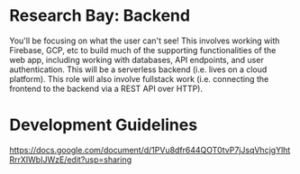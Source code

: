 # Research Bay: Backend
You'll be focusing on what the user can't see! This involves working with Firebase, GCP, etc to build much of the supporting functionalities of the web app, including working with databases, API endpoints, and user authentication. This will be a serverless backend (i.e. lives on a cloud platform). This role will also involve fullstack work (i.e. connecting the frontend to the backend via a REST API over HTTP).

# Development Guidelines
https://docs.google.com/document/d/1PVu8dfr644QOT0tvP7jJsqVhcjgYlhtRrrXIWbIJWzE/edit?usp=sharing

